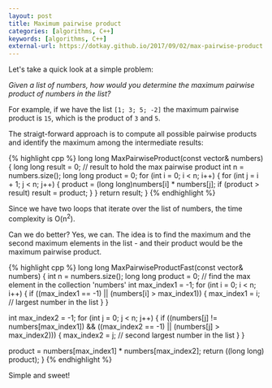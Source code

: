 ```yaml
---
layout: post
title: Maximum pairwise product
categories: [algorithms, C++]
keywords: [algorithms, C++]
external-url: https://dotkay.github.io/2017/09/02/max-pairwise-product
---
```


Let's take a quick look at a simple problem:   

*Given a list of numbers, how would you determine the maximum pairwise product of numbers in the list?*

For example, if we have the list `[1; 3; 5; -2]` the maximum pairwise product is `15`, which is the product of `3` and `5`.

The straigt-forward approach is to compute all possible pairwise products and identify the maximum among the intermediate results:

{% highlight cpp %}
long long MaxPairwiseProduct(const vector<int>& numbers) {
  long long result = 0; // result to hold the max pairwise product
  int n = numbers.size();
  long long product = 0;
  for (int i = 0; i < n; i++) {
	for (int j = i + 1; j < n; j++) {
	  product = (long long)numbers[i] * numbers[j]; 
	  if (product > result)
		result = product;
	  }
	}
  return result;
}
{% endhighlight %}

Since we have two loops that iterate over the list of numbers, the time complexity is O(n<sup>2</sup>). 

Can we do better? Yes, we can. The idea is to find the maximum and the second maximum elements in the list - and their product would be the maximum pairwise product.  

{% highlight cpp %}
long long MaxPairwiseProductFast(const vector<int>& numbers) {
  int n = numbers.size();
  long long product = 0;
  // find the max element in the collection 'numbers'
  int max_index1 = -1;
  for (int i = 0; i < n; i++) {
    if ((max_index1 == -1) || (numbers[i] > max_index1)) {
	  max_index1 = i; // largest number in the list
	  }
  }
	
  int max_index2 = -1;
  for (int j = 0; j < n; j++) {
    if ((numbers[j] != numbers[max_index1]) && ((max_index2 == -1) ||
	  (numbers[j] > max_index2))) {
	    max_index2 = j; // second largest number in the list
	  }
  }
	
  product = numbers[max_index1] * numbers[max_index2];
  return ((long long) product);
}
{% endhighlight %}

Simple and sweet!